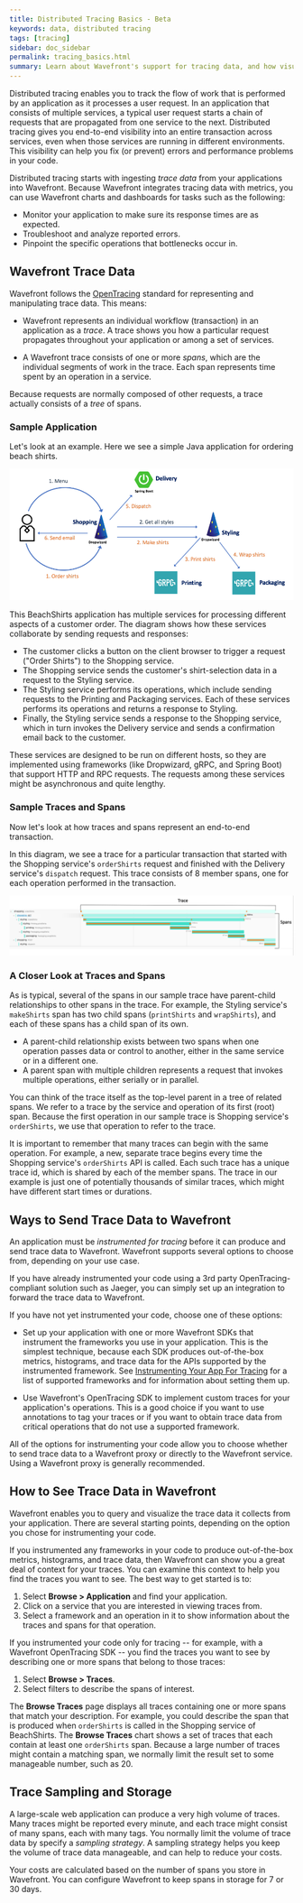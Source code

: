 ```yaml
---
title: Distributed Tracing Basics - Beta
keywords: data, distributed tracing
tags: [tracing]
sidebar: doc_sidebar
permalink: tracing_basics.html
summary: Learn about Wavefront's support for tracing data, and how visualizing traces can help you pinpoint errors and bottlenecks in your app.
---
```


Distributed tracing enables you to track the flow of work that is performed by an application as it processes a user request. In an application that consists of multiple services, a typical user request starts a chain of requests that are propagated from one service to the next.  Distributed tracing gives you end-to-end visibility into an entire transaction across services, even when those services are running in different environments. This visibility can help you fix (or prevent) errors and performance problems in your code. 

Distributed tracing starts with ingesting _trace data_ from your applications into Wavefront.
Because Wavefront integrates tracing data with metrics, you can use Wavefront charts and dashboards for tasks such as the following: 

* Monitor your application to make sure its response times are as expected.
* Troubleshoot and analyze reported errors. 
* Pinpoint the specific operations that bottlenecks occur in.

<!--- This page gives basic concepts. You can go straight to Instrumenting [link]--->

## Wavefront Trace Data

Wavefront follows the [OpenTracing](https://opentracing.io/) standard for representing and manipulating trace data. This means:

* Wavefront represents an individual workflow (transaction) in an application as a _trace_. A trace shows you how a particular request propagates throughout your application or among a set of services. 

* A Wavefront trace consists of one or more _spans_, which are the individual segments of work in the trace. Each span represents time spent by an operation in a service. 

Because requests are normally composed of other requests, a trace actually consists of a _tree_ of spans. 

### Sample Application
<!--- Revise with final names and inventory of services and operations. Styling vs. Designer. --->

Let's look at an example. Here we see a simple Java application for ordering beach shirts. 

![tracing beachShirts](images/tracing_beachshirts_app.png)

This BeachShirts application has multiple services for processing different aspects of a customer order. The diagram shows how these services collaborate by sending requests and responses:
* The customer clicks a button on the client browser to trigger a request ("Order Shirts") to the Shopping service.
* The Shopping service sends the customer's shirt-selection data in a request to the Styling service. 
* The Styling service performs its operations, which include sending requests to the Printing and Packaging services. Each of these services performs its operations and returns a response to Styling.
* Finally, the Styling service sends a response to the Shopping service, which in turn invokes the Delivery service and sends a confirmation email back to the customer. 

These services are designed to be run on different hosts, so they are implemented using frameworks (like Dropwizard, gRPC, and Spring Boot) that support HTTP and RPC requests. The requests among these services might be asynchronous and quite lengthy.

<!--- Could be in different threads, or in containers --->


### Sample Traces and Spans
<!--- Check final names and inventory of services and operations. Styling vs. Designer. --->
<!--- Get real screen shot when colors are finalized. --->

Now let's look at how traces and spans represent an end-to-end transaction. 

In this diagram, we see a trace for a particular transaction that started with the Shopping service's `orderShirts` request and finished with the Delivery service's `dispatch` request. This trace consists of 8 member spans, one for each operation performed in the transaction.

![tracing trace spans](images/tracing_trace_spans.png)

### A Closer Look at Traces and Spans

As is typical, several of the spans in our sample trace have parent-child relationships to other spans in the trace. For example,
the Styling service's `makeShirts` span has two child spans (`printShirts` and `wrapShirts`), and each of these spans has a child span of its own. 
* A parent-child relationship exists between two spans when one operation passes data or control to another, either in the same service or in a different one. 
* A parent span with multiple children represents a request that invokes multiple operations, either serially or in parallel. 

You can think of the trace itself as the top-level parent in a tree of related spans. We refer to a trace by the service and operation of its first (root) span. Because the first operation in our sample trace is Shopping service's `orderShirts`, we use that operation to refer to the trace. 

It is important to remember that many traces can begin with the same operation. For example, a new, separate trace begins every time the Shopping service's `orderShirts` API is called. Each such trace has a unique trace id, which is shared by each of the member spans. The trace in our example is just one of potentially thousands of similar traces, which might have different start times or durations. 


## Ways to Send Trace Data to Wavefront

An application must be _instrumented for tracing_ before it can produce and send trace data to Wavefront. Wavefront supports several options to choose from, depending on your use case. 

<!--- Other metrics, and enable histograms too? --->

If you have already instrumented your code using a 3rd party OpenTracing-compliant solution such as Jaeger, you can simply set up an integration to forward the trace data to Wavefront. <!--- See XX.--->

If you have not yet instrumented your code, choose one of these options:

* Set up your application with one or more Wavefront SDKs that instrument the frameworks you use in your application. This is the simplest technique, because each SDK produces out-of-the-box metrics, histograms, and trace data for the APIs supported by the instrumented framework. See [Instrumenting Your App For Tracing](tracing_instrumenting_frameworks.html) for a list of supported frameworks and for information about setting them up.

* Use Wavefront's OpenTracing SDK to implement custom traces for your application's operations. This is a good choice if you want to use annotations to tag your traces or if you want to obtain trace data from critical operations that do not use a supported framework. <!---  See XX for a list of supported programming languages and for links to the setup and usage steps. --->

All of the options for instrumenting your code allow you to choose whether to send trace data to a Wavefront proxy or directly to the Wavefront service. Using a Wavefront proxy is generally recommended. <!--- See XX for guidelines for choosing a proxy vs. direct ingestion. --->
 

## How to See Trace Data in Wavefront
<!--- Revise if/when a top-level menu/button replaces Browse menu for Tracing. --->

Wavefront enables you to query and visualize the trace data it collects from your application. There are several starting points, depending on the option you chose for instrumenting your code. 

If you instrumented any frameworks in your code to produce out-of-the-box metrics, histograms, and trace data, then Wavefront can show you a great deal of context for your traces. You can examine this context to help you find the traces you want to see. The best way to get started is to:
1. Select **Browse > Application** and find your application.
2. Click on a service that you are interested in viewing traces from.
3. Select a framework and an operation in it to show information about the traces and spans for that operation. <!---by following the steps in _[[Link to subsection of Tracing a Hotspot Across Services page]]_.--->

If you instrumented your code only for tracing -- for example, with a Wavefront OpenTracing SDK -- you find the traces you want to see by describing one or more spans that belong to those traces:
1. Select **Browse > Traces**.
2. Select filters to describe the spans of interest. <!---by following the steps in _[[Link to subsection of Tracing a Hotspot Across Services page]]_.--->

The **Browse Traces** page displays all traces containing one or more spans that match your description. For example, you could describe the span that is produced when `orderShirts` is called in the Shopping service of BeachShirts. The **Browse Traces** chart shows a set of traces that each contain at least one `orderShirts` span. Because a large number of traces might contain a matching span, we normally limit the result set to some manageable number, such as 20.



<!--- In Hotspots topic - mention that specified span could be anywhere in result trace. Might but need not be first. ---> 
<!---  In Hotspots topic -  mention and link to spans() function ---> 
<!--- You can use the `spans()` function in the Wavefront Query Language to describe the spans you want to match.

```
limit(20, spans(orderShirts, application=beachshirts and service=shopping))
```
--->

## Trace Sampling and Storage

A large-scale web application can produce a very high volume of traces. Many traces might be reported every minute, and each trace might consist of many spans, each with many tags.  You normally limit the volume of trace data by specify a _sampling strategy_. 
A sampling strategy helps you keep the volume of trace data manageable, and can help to reduce your costs.

<!--- _[[Summary of supported strategies. Link to topic on sampling strategies, proxy setup steps, SDK setup steps]]_ --->

Your costs are calculated based on the number of spans you store in Wavefront. You can configure Wavefront to keep spans in storage for 7 or 30 days.

<!---
## Questions for Reviewers

1. Mention configuring sampling rate on this page? Proxy or SDK or both?

--->

